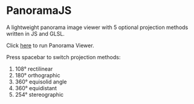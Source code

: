 # PanoramaJS
A lightweight panorama image viewer with 5 optional projection methods written in JS and GLSL.

Click [here](https://raven1996.github.io/panorama/?http://i.imgur.com/AVwdCNg.jpg) to run Panorama Viewer.

Press spacebar to switch projection methods:

1. 108° rectilinear
2. 180° orthographic
3. 360° equisolid angle
4. 360° equidistant
5. 254° stereographic